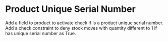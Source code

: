 Product Unique Serial Number
==================
Add a field to product to activate check if is a product unique serial number.
Add a check constraint to deny stock moves with quantity different to 1 if has unique serial number as True.
